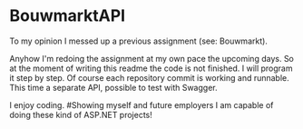 # BouwmarktAPI

To my opinion I messed up a previous assignment (see: Bouwmarkt).

Anyhow I'm redoing the assignment at my own pace the upcoming days. So at the moment of writing this readme the code is not finished.
I will program it step by step. Of course each repository commit is working and runnable. This time a separate API, possible to test with Swagger.

I enjoy coding. #Showing myself and future employers I am capable of doing these kind of ASP.NET projects!
